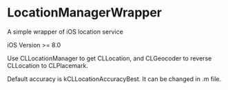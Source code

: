 # LocationManagerWrapper
A simple wrapper of iOS location service

iOS Version >= 8.0

Use CLLocationManager to get CLLocation, and CLGeocoder to reverse CLLocation to CLPlacemark.

Default accuracy is kCLLocationAccuracyBest. It can be changed in .m file.